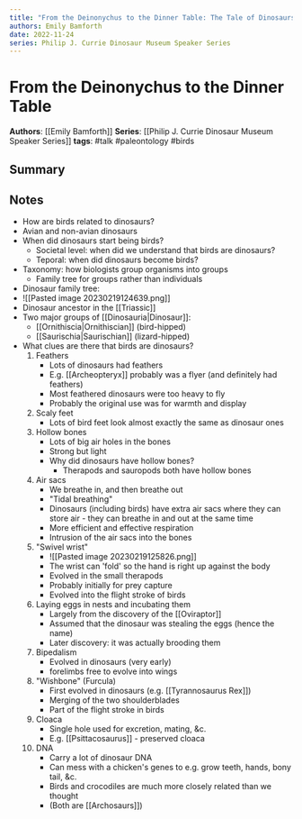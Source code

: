 ```yaml
---
title: "From the Deinonychus to the Dinner Table: The Tale of Dinosaurs and Birds"
authors: Emily Bamforth
date: 2022-11-24
series: Philip J. Currie Dinosaur Museum Speaker Series
---
```

# From the Deinonychus to the Dinner Table

**Authors**: [[Emily Bamforth]]
**Series**: [[Philip J. Currie Dinosaur Museum Speaker Series]]
**tags**: #talk #paleontology #birds

## Summary

## Notes
- How are birds related to dinosaurs?
- Avian and non-avian dinosaurs
- When did dinosaurs start being birds?
	- Societal level: when did we understand that birds are dinosaurs?
	- Teporal: when did dinosaurs become birds?
- Taxonomy: how biologists group organisms into groups
	- Family tree for groups rather than individuals
- Dinosaur family tree:
- ![[Pasted image 20230219124639.png]]
- Dinosaur ancestor in the [[Triassic]]
- Two major groups of [[Dinosauria|Dinosaur]]:
	- [[Ornithiscia|Ornithiscian]] (bird-hipped)
	- [[Saurischia|Saurischian]] (lizard-hipped)
- What clues are there that birds are dinosaurs?
	1. Feathers
		- Lots of dinosaurs had feathers
		- E.g. [[Archeopteryx]] probably was a flyer (and definitely had feathers)
		- Most feathered dinosaurs were too heavy to fly
		- Probably the original use was for warmth and display
	2. Scaly feet
		- Lots of bird feet look almost exactly the same as dinosaur ones
	3. Hollow bones
		- Lots of big air holes in the bones
		- Strong but light
		- Why did dinosaurs have hollow bones?
			- Therapods and sauropods both have hollow bones
	4. Air sacs
		- We breathe in, and then breathe out
		- "Tidal breathing"
		- Dinosaurs (including birds) have extra air sacs where they can store air - they can breathe in and out at the same time
		- More efficient and effective respiration
		- Intrusion of the air sacs into the bones
	5. "Swivel wrist"
		- ![[Pasted image 20230219125826.png]]
		- The wrist can 'fold' so the hand is right up against the body
		- Evolved in the small therapods
		- Probably initially for prey capture
		- Evolved into the flight stroke of birds
	6. Laying eggs in nests and incubating them
		- Largely from the discovery of the [[Oviraptor]]
		- Assumed that the dinosaur was stealing the eggs (hence the name)
		- Later discovery: it was actually brooding them
	7. Bipedalism
		- Evolved in dinosaurs (very early)
		- forelimbs free to evolve into wings
	8. "Wishbone" (Furcula)
		- First evolved in dinosaurs (e.g. [[Tyrannosaurus Rex]])
		- Merging of the two shoulderblades
		- Part of the flight stroke in birds
	9. Cloaca
		- Single hole used for excretion, mating, &c.
		- E.g. [[Psittacosaurus]] - preserved cloaca
	10. DNA
		- Carry a lot of dinosaur DNA
		- Can mess with a chicken's genes to e.g. grow teeth, hands, bony tail, &c.
		- Birds and crocodiles are much more closely related than we thought
		- (Both are [[Archosaurs]])
  
  
  
  
  

 
